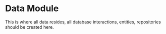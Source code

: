 # Data Module
This is where all data resides, all database interactions, entities, repositories should be created here.